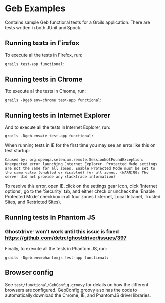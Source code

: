 # Geb Examples

Contains sample Geb functional tests for a Grails application. There are tests written in both JUnit and Spock.

## Running tests in Firefox

To execute all the tests in Firefox, run:
```
grails test-app functional:
```

## Running tests in Chrome

Tto execute all the tests in Chrome, run:
```
grails -Dgeb.env=chrome test-app functional:
```

## Running tests in Internet Explorer

And to execute all the tests in Internet Explorer, run:
```
grails -Dgeb.env=ie test-app functional:
```

When running tests in IE for the first time you may see an error like this on test startup:

```
Caused by: org.openqa.selenium.remote.SessionNotFoundException: Unexpected error launching Internet Explorer. Protected Mode settings are not the same for all zones. Enable Protected Mode must be set to the same value (enabled or disabled) for all zones. (WARNING: The server did not provide any stacktrace information)
```

To resolve this error, open IE, click on the settings gear icon, click 'Internet options', go to the 'Security' tab, and either check or uncheck the 'Enable Protected Mode' checkbox in all four zones (Internet, Local Intranet, Trusted Sites, and Restricted Sites).

## Running tests in Phantom JS

### Ghostdriver won't work until this issue is fixed https://github.com/detro/ghostdriver/issues/397

Finally, to execute all the tests in Phantom JS, run:
```
grails -Dgeb.env=phantomjs test-app functional:
```

## Browser config

See ```test/functional/GebConfig.groovy``` for details on how the different browsers are configured. GebConfig.groovy also has the code to automatically download the Chrome, IE, and PhantomJS driver libraries.